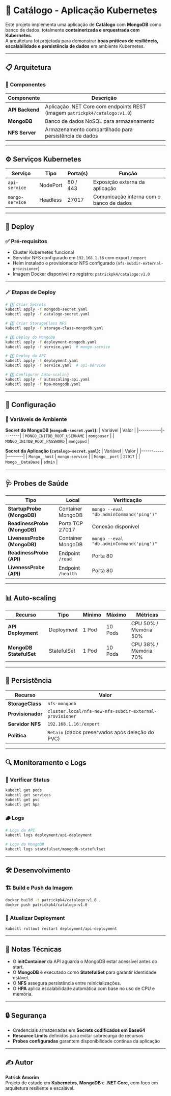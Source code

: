 # 🧩 Catálogo - Aplicação Kubernetes

Este projeto implementa uma aplicação de **Catálogo** com **MongoDB** como banco de dados, totalmente **containerizada e orquestrada com Kubernetes**.  
A arquitetura foi projetada para demonstrar **boas práticas de resiliência, escalabilidade e persistência de dados** em ambiente Kubernetes.

---

## 📋 Arquitetura

### 🧱 Componentes

| Componente | Descrição |
|-------------|------------|
| **API Backend** | Aplicação .NET Core com endpoints REST (imagem `patrickpk4/catalogo:v1.0`) |
| **MongoDB** | Banco de dados NoSQL para armazenamento |
| **NFS Server** | Armazenamento compartilhado para persistência de dados |

---

## ⚙️ Serviços Kubernetes

| Serviço | Tipo | Porta(s) | Função |
|----------|------|-----------|--------|
| `api-service` | NodePort | 80 / 443 | Exposição externa da aplicação |
| `mongo-service` | Headless | 27017 | Comunicação interna com o banco de dados |

---

## 🚀 Deploy

### ✅ Pré-requisitos

- Cluster Kubernetes funcional  
- Servidor NFS configurado em `192.168.1.16` com export `/export`  
- Helm instalado e provisionador NFS configurado (`nfs-subdir-external-provisioner`)  
- Imagem Docker disponível no registro: `patrickpk4/catalogo:v1.0`  

---

### 🪄 Etapas de Deploy

```bash
# 1️⃣ Criar Secrets
kubectl apply -f mongodb-secret.yaml
kubectl apply -f catalogo-secret.yaml

# 2️⃣ Criar StorageClass NFS
kubectl apply -f storage-class-mongodb.yaml

# 3️⃣ Deploy do MongoDB
kubectl apply -f deployment-mongodb.yaml
kubectl apply -f service.yaml  # mongo-service

# 4️⃣ Deploy da API
kubectl apply -f deployment.yaml
kubectl apply -f service.yaml  # api-service

# 5️⃣ Configurar Auto-scaling
kubectl apply -f autoscaling-api.yaml
kubectl apply -f hpa-mongodb.yaml
```

---

## 🔧 Configuração

### 🧩 Variáveis de Ambiente

**Secret do MongoDB (`mongodb-secret.yaml`):**
| Variável | Valor |
|-----------|--------|
| `MONGO_INITDB_ROOT_USERNAME` | `mongouser` |
| `MONGO_INITDB_ROOT_PASSWORD` | `mongopwd` |

**Secret da Aplicação (`catalogo-secret.yaml`):**
| Variável | Valor |
|-----------|--------|
| `Mongo__host` | `mongo-service` |
| `Mongo__port` | `27017` |
| `Mongo__DataBase` | `admin` |

---

## 🩺 Probes de Saúde

| Tipo | Local | Verificação |
|------|--------|--------------|
| **StartupProbe (MongoDB)** | Container MongoDB | `mongo --eval "db.adminCommand('ping')"` |
| **ReadinessProbe (MongoDB)** | Porta TCP 27017 | Conexão disponível |
| **LivenessProbe (MongoDB)** | Container MongoDB | `mongo --eval "db.adminCommand('ping')"` |
| **ReadinessProbe (API)** | Endpoint `/read` | Porta 80 |
| **LivenessProbe (API)** | Endpoint `/health` | Porta 80 |

---

## 📊 Auto-scaling

| Recurso | Tipo | Mínimo | Máximo | Métricas |
|----------|------|---------|---------|-----------|
| **API Deployment** | Deployment | 1 Pod | 10 Pods | CPU 50% / Memória 50% |
| **MongoDB StatefulSet** | StatefulSet | 1 Pod | 10 Pods | CPU 38% / Memória 70% |

---

## 💾 Persistência

| Recurso | Valor |
|----------|--------|
| **StorageClass** | `nfs-mongodb` |
| **Provisionador** | `cluster.local/nfs-new-nfs-subdir-external-provisioner` |
| **Servidor NFS** | `192.168.1.16:/export` |
| **Política** | `Retain` (dados preservados após deleção do PVC) |

---

## 🔍 Monitoramento e Logs

### 🧭 Verificar Status

```bash
kubectl get pods
kubectl get services
kubectl get pvc
kubectl get hpa
```

### 🪵 Logs

```bash
# Logs da API
kubectl logs deployment/api-deployment

# Logs do MongoDB
kubectl logs statefulset/mongodb-statefulset
```

---

## 🛠️ Desenvolvimento

### 🏗️ Build e Push da Imagem

```bash
docker build -t patrickpk4/catalogo:v1.0 .
docker push patrickpk4/catalogo:v1.0
```

### 🔁 Atualizar Deployment

```bash
kubectl rollout restart deployment/api-deployment
```

---

## 🧠 Notas Técnicas

- O **initContainer** da API aguarda o MongoDB estar acessível antes do start.  
- O **MongoDB** é executado como **StatefulSet** para garantir identidade estável.  
- O **NFS** assegura persistência entre reinicializações.  
- O **HPA** aplica escalabilidade automática com base no uso de CPU e memória.  

---

## 🔒 Segurança

- Credenciais armazenadas em **Secrets codificados em Base64**  
- **Resource Limits** definidos para evitar sobrecarga de recursos  
- **Probes configuradas** garantem disponibilidade contínua da aplicação  

---

## ✍️ Autor

**Patrick Amorim**  
Projeto de estudo em **Kubernetes**, **MongoDB** e **.NET Core**, com foco em arquitetura resiliente e escalável.
